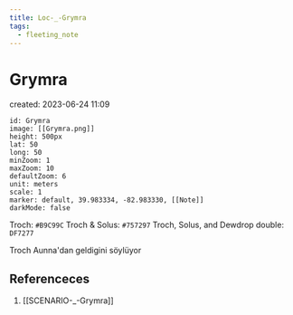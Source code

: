 ```yaml
---
title: Loc-_-Grymra
tags:
  - fleeting_note
---
```


# Grymra
created: 2023-06-24 11:09

```leaflet
id: Grymra
image: [[Grymra.png]]
height: 500px
lat: 50
long: 50
minZoom: 1
maxZoom: 10
defaultZoom: 6
unit: meters
scale: 1
marker: default, 39.983334, -82.983330, [[Note]]
darkMode: false
```

Troch: `#B9C99C`
Troch & Solus: `#757297`
Troch, Solus, and Dewdrop double: `DF7277`

Troch Aunna'dan geldigini söylüyor



## Referenceces
1. [[SCENARIO-_-Grymra]]